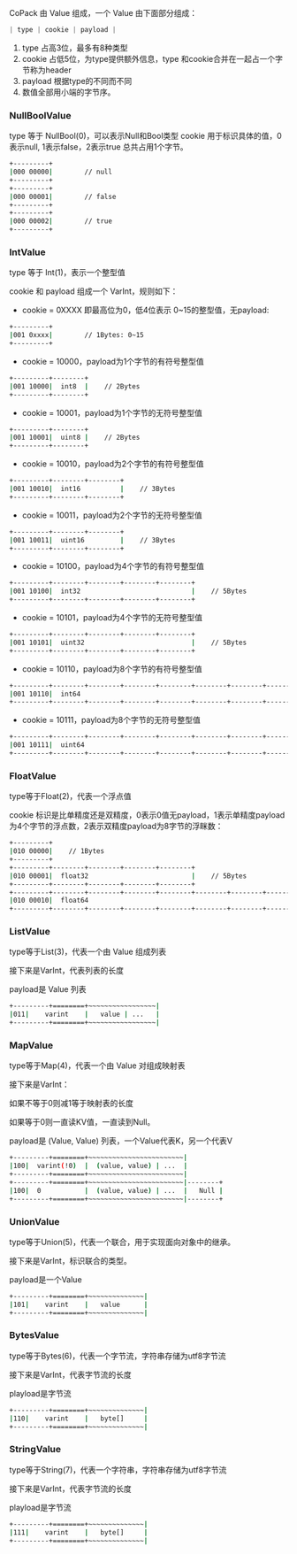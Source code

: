 CoPack 由 Value 组成，一个 Value 由下面部分组成：

```csharp
| type | cookie | payload |
```

1. type 占高3位，最多有8种类型
2. cookie 占低5位，为type提供额外信息，type 和cookie合并在一起占一个字节称为header
3. payload 根据type的不同而不同
4. 数值全部用小端的字节序。

### NullBoolValue

type 等于 NullBool(0)，可以表示Null和Bool类型
cookie 用于标识具体的值，0表示null, 1表示false，2表示true
总共占用1个字节。

```bash
+---------+
|000 00000|        // null
+---------+
+---------+
|000 00001|        // false
+---------+
+---------+
|000 00002|        // true
+---------+
```

### IntValue

type 等于 Int(1)，表示一个整型值

cookie 和 payload 组成一个 VarInt，规则如下：

* cookie = 0XXXX  即最高位为0，低4位表示 0\~15的整型值，无payload:

```bash
+---------+
|001 0xxxx|        // 1Bytes: 0~15
+---------+
```

*  cookie = 10000，payload为1个字节的有符号整型值

```bash
+---------+--------+
|001 10000|  int8  |    // 2Bytes
+---------+--------+

```

* cookie = 10001，payload为1个字节的无符号整型值

```bash
+---------+--------+
|001 10001|  uint8 |    // 2Bytes
+---------+--------+
```

* cookie = 10010，payload为2个字节的有符号整型值

```bash
+---------+--------+--------+
|001 10010|  int16          |    // 3Bytes
+---------+--------+--------+
```

* cookie = 10011，payload为2个字节的无符号整型值

```bash
+---------+--------+--------+
|001 10011|  uint16         |    // 3Bytes
+---------+--------+--------+
```

* cookie = 10100，payload为4个字节的有符号整型值

```bash
+---------+--------+--------+--------+--------+
|001 10100|  int32                            |    // 5Bytes
+---------+--------+--------+--------+--------+
```

* cookie = 10101，payload为4个字节的无符号整型值

```bash
+---------+--------+--------+--------+--------+
|001 10101|  uint32                           |    // 5Bytes
+---------+--------+--------+--------+--------+
```

* cookie = 10110，payload为8个字节的有符号整型值

```bash
+---------+--------+--------+--------+--------+--------+--------+--------+-------+
|001 10110|  int64                                                               |   // 9Bytes
+---------+--------+--------+--------+--------+--------+--------+--------+-------+
```

* cookie = 10111，payload为8个字节的无符号整型值

```bash
+---------+--------+--------+--------+--------+--------+--------+--------+--------+
|001 10111|  uint64                                                               |  // 9Bytes
+---------+--------+--------+--------+--------+--------+--------+--------+--------+
```

### FloatValue

type等于Float(2)，代表一个浮点值

cookie 标识是比单精度还是双精度，0表示0值无payload，1表示单精度payload为4个字节的浮点数，2表示双精度payload为8字节的浮眯数：

```bash
+---------+
|010 00000|    // 1Bytes
+---------+
+---------+--------+--------+--------+--------+
|010 00001|  float32                          |    // 5Bytes
+---------+--------+--------+--------+--------+
+---------+--------+--------+--------+--------+--------+--------+--------+-------+
|010 00010|  float64                                                             |   // 9Bytes
+---------+--------+--------+--------+--------+--------+--------+--------+-------+

```

### ListValue

type等于List(3)，代表一个由 Value 组成列表

接下来是VarInt，代表列表的长度

payload是 Value 列表

```bash
+---------+========+~~~~~~~~~~~~~~~~~|
|011|    varint    |   value | ...   |
+---------+========+~~~~~~~~~~~~~~~~~|
```

### MapValue

type等于Map(4)，代表一个由 Value 对组成映射表

接下来是VarInt：

如果不等于0则减1等于映射表的长度

如果等于0则一直读KV值，一直读到Null。

payload是 (Value, Value) 列表，一个Value代表K，另一个代表V

```bash
+---------+========+~~~~~~~~~~~~~~~~~~~~~~~~|
|100|  varint(!0)  |  (value, value) | ...  |
+---------+========+~~~~~~~~~~~~~~~~~~~~~~~~|
+---------+========+~~~~~~~~~~~~~~~~~~~~~~~~|--------+
|100|  0           |  (value, value) | ...  |   Null |
+---------+========+~~~~~~~~~~~~~~~~~~~~~~~~|--------+
```

### UnionValue

type等于Union(5)，代表一个联合，用于实现面向对象中的继承。

接下来是VarInt，标识联合的类型。

payload是一个Value

```bash
+---------+========+~~~~~~~~~~~~~~|
|101|    varint    |   value      |
+---------+========+~~~~~~~~~~~~~~|
```

### BytesValue

type等于Bytes(6)，代表一个字节流，字符串存储为utf8字节流

接下来是VarInt，代表字节流的长度

playload是字节流

```bash
+---------+========+~~~~~~~~~~~~~~|
|110|    varint    |   byte[]     |
+---------+========+~~~~~~~~~~~~~~|
```

### StringValue

type等于String(7)，代表一个字符串，字符串存储为utf8字节流

接下来是VarInt，代表字节流的长度

playload是字节流

```bash
+---------+========+~~~~~~~~~~~~~~|
|111|    varint    |   byte[]     |
+---------+========+~~~~~~~~~~~~~~|
```
